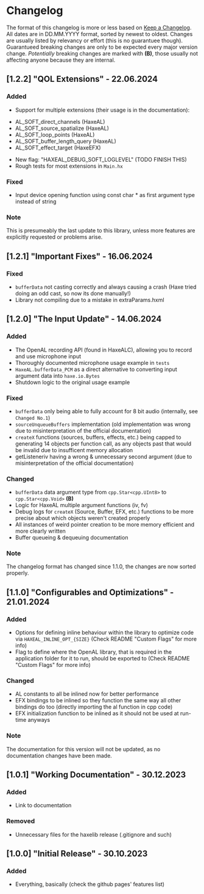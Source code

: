 # Changelog

The format of this changelog is more or less based on [Keep a Changelog](https://keepachangelog.com/en/1.1.0/).
All dates are in DD.MM.YYYY format, sorted by newest to oldest.
Changes are usually listed by relevancy or effort (this is no guarantuee though).
Guarantueed breaking changes are only to be expected every major version change.
_Potentially_ breaking changes are marked with **(B)**, those usually not affecting anyone because they are internal.

## [1.2.2] "QOL Extensions" - 22.06.2024

### Added

- Support for multiple extensions (their usage is in the documentation):
* AL_SOFT_direct_channels (HaxeAL)
* AL_SOFT_source_spatialize (HaxeAL)
* AL_SOFT_loop_points (HaxeAL)
* AL_SOFT_buffer_length_query (HaxeAL)
* AL_SOFT_effect_target (HaxeEFX)
- New flag: "HAXEAL_DEBUG_SOFT_LOGLEVEL" (TODO FINISH THIS)
- Rough tests for most extensions in `Main.hx`

### Fixed

- Input device opening function using const char * as first argument type instead of string

### Note
This is presumeably the last update to this library, unless more features are explicitly requested or problems arise.

## [1.2.1] "Important Fixes" - 16.06.2024

### Fixed

- `bufferData` not casting correctly and always causing a crash (Haxe tried doing an odd cast, so now its done manually!)
- Library not compiling due to a mistake in extraParams.hxml


## [1.2.0] "The Input Update" - 14.06.2024

### Added

- The OpenAL recording API (found in HaxeALC), allowing you to record and use microphone input
- Thoroughly documented microphone usage example in `tests`
- `HaxeAL.bufferData_PCM` as a direct alternative to converting input argument data into `haxe.io.Bytes`
- Shutdown logic to the original usage example

### Fixed

- `bufferData` only being able to fully account for 8 bit audio (internally, see `Changed No.1`)
- `sourceUnqueueBuffers` implementation (old implementation was wrong due to misinterpretation of the official documentation)
- `createX` functions (sources, buffers, effects, etc.) being capped to generating 14 objects per function call, as any objects past that would be invalid due to insufficent memory allocation
- getListeneriv having a wrong & unnecessary second argument (due to misinterpretation of the official documentation)

### Changed

- `bufferData` data argument type from `cpp.Star<cpp.UInt8>` to `cpp.Star<cpp.Void>` **(B)**
- Logic for HaxeAL multiple argument functions (iv, fv)
- Debug logs for `createX` (Source, Buffer, EFX, etc.) functions to be more precise about which objects weren't created properly
- All instances of weird pointer creation to be more memory efficient and more clearly written
- Buffer queueing & dequeuing documentation 

### Note
The changelog format has changed since 1.1.0, the changes are now sorted properly.


## [1.1.0] "Configurables and Optimizations" - 21.01.2024

### Added

- Options for defining inline behaviour within the library to optimize code via `HAXEAL_INLINE_OPT_{SIZE}` (Check README "Custom Flags" for more info)
- Flag to define where the OpenAL library, that is required in the application folder for it to run, should be exported to (Check README "Custom Flags" for more info)

### Changed

- AL constants to all be inlined now for better performance
- EFX bindings to be inlined so they function the same way all other bindings do too (directly importing the al function in cpp code)
- EFX initialization function to be inlined as it should not be used at run-time anyways

### Note 
The documentation for this version will not be updated, as no documentation changes have been made.


## [1.0.1] "Working Documentation" - 30.12.2023

### Added

- Link to documentation

### Removed

- Unnecessary files for the haxelib release (.gitignore and such)


## [1.0.0] "Initial Release" - 30.10.2023

### Added

- Everything, basically (check the github pages' features list)
